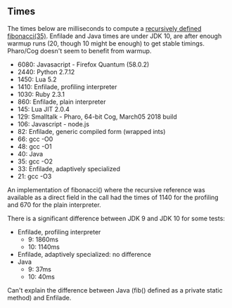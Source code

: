 ## Times

The times below are milliseconds to compute a [recursively defined fibonacci(35)](code-examples.md).
Enfilade and Java times are under JDK 10, are after enough warmup runs (20,
though 10 might be enough) to get stable timings. Pharo/Cog doesn't seem to
benefit from warmup.

* 6080: Javasacript - Firefox Quantum (58.0.2)
* 2440: Python 2.7.12
* 1450: Lua 5.2
* 1410: Enfilade, profiling interpreter
* 1030: Ruby 2.3.1
* 860: Enfilade, plain interpreter
* 145: Lua JIT 2.0.4
* 129: Smalltalk - Pharo, 64-bit Cog, March05 2018 build
* 106: Javascript - node.js
* 82: Enfilade, generic compiled form (wrapped ints)
* 66: gcc -O0
* 48: gcc -O1
* 40: Java
* 35: gcc -O2
* 33: Enfilade, adaptively specialized 
* 21: gcc -O3

An implementation of fibonacci() where the recursive reference was available as a direct
field in the call had the times of 1140 for the profiling and 670 for the plain
interpreter.

There is a significant difference between JDK 9 and JDK 10 for some tests:

* Enfilade, profiling interpreter
  * 9: 1860ms
  * 10: 1140ms 
* Enfilade, adaptively specialized: no difference
* Java
  * 9: 37ms
  * 10: 40ms

Can't explain the difference between Java (fib() defined as a private static
method) and Enfilade.
